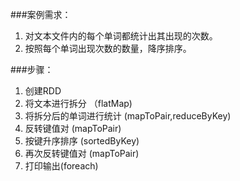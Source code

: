 ###案例需求：
1. 对文本文件内的每个单词都统计出其出现的次数。
2. 按照每个单词出现次数的数量，降序排序。

###步骤：
1. 创建RDD
2. 将文本进行拆分 （flatMap)
3. 将拆分后的单词进行统计 (mapToPair,reduceByKey)
4. 反转键值对 (mapToPair)
5. 按键升序排序 (sortedByKey)
6. 再次反转键值对 (mapToPair)
7. 打印输出(foreach)

